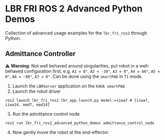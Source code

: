 # LBR FRI ROS 2 Advanced Python Demos
Collection of advanced usage examples for the `lbr_fri_ros2` through Python.

## Admittance Controller
⚠️ **Warning**: Not well behaved around singularities, put robot in a well-behaved configuration first, e.g. `A1 = 0°`, `A2 = -30°`, `A3 = 0°`, `A4 = 60°`, `A5 = 0°`, `A6 = -90°`, `A7 = 0°`. Can be done using the `smartPAD` in `T1` mode.
1. Launch the `LBRServer` application on the `KUKA smartPAD`
2. Launch the robot driver
```shell
ros2 launch lbr_fri_ros2 lbr_app.launch.py model:=iiwa7 # [iiwa7, iiwa14, med7, med14]
```
3. Run the admittance control node
```shell
ros2 run lbr_fri_ros2_advanced_python_demos admittance_control_node
```
4. Now gently move the robot at the end-effector.
